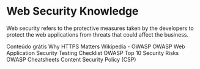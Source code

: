 # Web Security Knowledge

Web security refers to the protective measures taken by the developers to protect the web applications from threats that could affect the business.

<ResourceGroupTitle>Conteúdo grátis</ResourceGroupTitle>
<BadgeLink badgeText='Leia' colorScheme="yellow" href='https://developers.google.com/web/fundamentals/security/encrypt-in-transit/why-https'>Why HTTPS Matters</BadgeLink>
<BadgeLink badgeText='Leia' colorScheme="yellow" href='https://en.wikipedia.org/wiki/OWASP'>Wikipedia - OWASP</BadgeLink>
<BadgeLink badgeText='Leia' colorScheme="yellow" href='https://github.com/0xRadi/OWASP-Web-Checklist'>OWASP Web Application Security Testing Checklist</BadgeLink>
<BadgeLink badgeText='Leia' colorScheme="yellow" href='https://sucuri.net/guides/owasp-top-10-security-vulnerabilities-2021/'>OWASP Top 10 Security Risks</BadgeLink>
<BadgeLink badgeText='Leia' colorScheme="yellow" href='https://cheatsheetseries.owasp.org/cheatsheets/AJAX_Security_Cheat_Sheet.html'>OWASP Cheatsheets</BadgeLink>
<BadgeLink badgeText='Leia' colorScheme="yellow" href='https://developer.mozilla.org/en-US/docs/Web/HTTP/CSP'>Content Security Policy (CSP)</BadgeLink>
